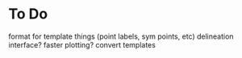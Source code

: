 # To Do

format for template things (point labels, sym points, etc)
delineation interface?
faster plotting?
convert templates
